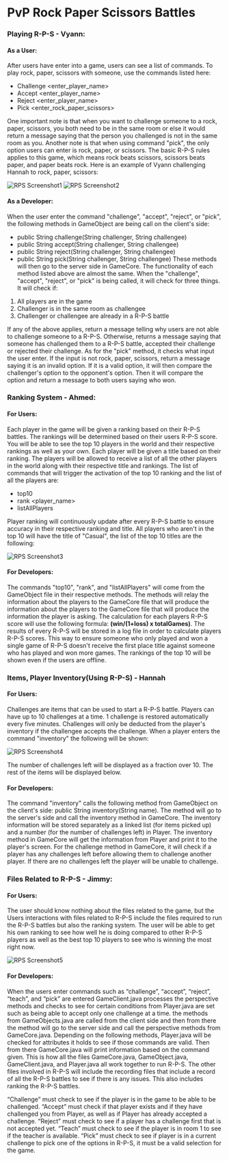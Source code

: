# PvP Rock Paper Scissors Battles

### Playing R-P-S - Vyann:
#### As a User:
After users have enter into a game, users can see a list of commands. To play rock, paper, scissors with someone, use the commands listed here:
* Challenge <enter_player_name>
* Accept <enter_player_name>
* Reject <enter_player_name>
* Pick <enter_rock_paper_scissors>

One important note is that when you want to challenge someone to a rock, paper, scissors, you both need to be in the same room or else it would return a message saying that the person you challenged is not in the same room as you. Another note is that when using command "pick", the only option users can enter is rock, paper, or scissors. The basic R-P-S rules applies to this game, which means rock beats scissors, scissors beats paper, and paper beats rock. Here is an example of Vyann challenging Hannah to rock, paper, scissors:

![RPS Screenshot1](VyannScreenshot1.png)
![RPS Screenshot2](VyannScreenshot2.png)

#### As a Developer:
When the user enter the command "challenge", "accept", "reject", or "pick", the following methods in GameObject are being call on the client's side:
* public String challenge(String challenger, String challengee)
* public String accept(String challenger, String challengee)
* public String reject(String challenger, String challengee)
* public String pick(String challenger, String challengee)
These methods will then go to the server side in GameCore. The functionality of each method listed above are almost the same. When the "challenge", "accept", "reject", or "pick" is being called, it will check for three things. It will check if:
1. All players are in the game
2. Challenger is in the same room as challengee
3. Challenger or challengee are already in a R-P-S battle

If any of the above applies, return a message telling why users are not able to challenge someone to a R-P-S. Otherwise, returns a message saying that someone has challenged them to a R-P-S battle, accepted their challenge or rejected their challenge. 
As for the "pick" method, it checks what input the user enter. If the input is not rock, paper, scissors, return a message saying it is an invalid option. If it is a valid option, it will then compare the challenger's option to the opponent's option. Then it will compare the option and return a message to both users saying who won.

### Ranking System - Ahmed:
#### For Users:
Each player in the game will be given a ranking based on their R-P-S battles. The rankings will be determined based on their users R-P-S score. You will be able to see the top 10 players in the world and their respective rankings as well as your own. Each player will be given a title based on their ranking. The players will be allowed to receive a list of all the other players in the world along with their respective title and rankings. The list of commands that will trigger the activation of the top 10 ranking and the list of all the players are:
* top10
* rank <player_name>
* listAllPlayers

Player ranking will continuously update after every R-P-S battle to ensure accuracy in their respective ranking and title. All players who aren't in the top 10 will have the title of "Casual", the list of the top 10 titles are the following:

![RPS Screenshot3](AhmedScreenshot1.png)

#### For Developers:
The commands "top10", "rank", and "listAllPlayers" will come from the GameObject file in their respective methods. The methods will relay the information about the players to the GameCore file that will produce the information about the players to the GameCore file that will produce the information the player is asking. The calculation for each players R-P-S score will use the following formula: **(win/(1+loss) x totalGames)**. The results of every R-P-S will be stored in a log file in order to calculate players R-P-S scores. This way to ensure someone who only played and won a single game of R-P-S doesn't receive the first place title against someone who has played and won more games. The rankings of the top 10 will be shown even if the users are offline. 

### Items, Player Inventory(Using R-P-S) - Hannah
#### For Users:
Challenges are items that can be used to start a R-P-S battle. Players can have up to 10 challenges at a time. 1 challenge is restored automatically every five minutes. Challenges will only be deducted from the player's inventory if the challengee accepts the challenge. When a player enters the command "inventory" the following will be shown:

![RPS Screenshot4](HannahScreenshot1.png)

The number of challenges left will be displayed as a fraction over 10. The rest of the items will be displayed below.

#### For Developers:
The command "inventory" calls the following method from GameObject on the client's side: public String inventory(String name). The method will go to the server's side and call the inventory method in GameCore. The inventory information will be stored separately as a linked list (for items picked up) and a number (for the number of challenges left) in Player. The inventory method in GameCore will get the information from Player and print it to the player's screen. For the challenge method in GameCore, it will check if a player has any challenges left before allowing them to challenge another player. If there are no challenges left the player will be unable to challenge.

### Files Related to R-P-S - Jimmy:
#### For Users:
The user should know nothing about the files related to the game, but the Users interactions with files related to R-P-S include the files required to run the R-P-S battles but also the ranking system. The user will be able to get his own ranking to see how well he is doing compared to other R-P-S players as well as the best top 10 players to see who is winning the most right now.

![RPS Screenshot5](JimmyScreenshot1.png)

#### For Developers:
When the users enter commands such as “challenge”, “accept”, “reject”, “teach”, and “pick” are entered GameClient.java processes the perspective methods and checks to see for certain conditions from Player.java are set such as being able to accept only one challenge at a time. the methods from GameObjects.java are called from the client side and then from there the method will go to the server side and call the perspective methods from GameCore.java. Depending on the following methods, Player.java will be checked for attributes it holds to see if those commands are valid. Then from there GameCore.java will print information based on the command given. This is how all the files GameCore.java, GameObject.java, GameClient.java, and Player.java all work together to run R-P-S. The other files involved in R-P-S will include the recording files that include a record of all the R-P-S battles to see if there is any issues. This also includes ranking the R-P-S battles.

“Challenge” must check to see if the player is in the game to be able to be challenged.
“Accept” must check if that player exists and if they have challenged you from Player, as well as if Player has already accepted a challenge.
“Reject” must check to see if a player has a challenge first that is not accepted yet.
“Teach” must check to see if the player is in room 1 to see if the teacher is available.
“Pick” must check to see if player is in a current challenge to pick one of the options in R-P-S, it must be a valid selection for the game.
